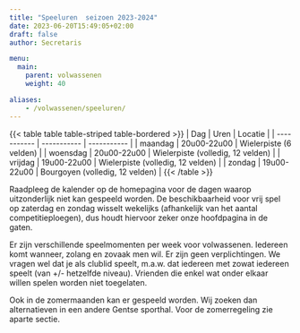 ```yaml
---
title: "Speeluren  seizoen 2023-2024"
date: 2023-06-20T15:49:05+02:00
draft: false
author: Secretaris

menu:
  main:
    parent: volwassenen
    weight: 40

aliases:
    - /volwassenen/speeluren/   
---
```


{{< table table table-striped table-bordered >}}
| Dag      | Uren | Locatie | 
| ----------- | ----------- | ----------- |
| maandag | 20u00-22u00 | Wielerpiste (6 velden) | 
| woensdag | 20u00-22u00 | Wielerpiste (volledig, 12 velden) | 
| vrijdag | 19u00-22u00 | Wielerpiste (volledig, 12 velden) | 
| zondag | 19u00-22u00 | Bourgoyen  (volledig, 12 velden) | 
{{< /table >}}




Raadpleeg de kalender op de homepagina voor de dagen waarop uitzonderlijk niet kan gespeeld worden.
De beschikbaarheid voor vrij spel op zaterdag en zondag wisselt wekelijks (afhankelijk van het aantal competitieploegen), dus houdt hiervoor zeker onze hoofdpagina in de gaten. 

Er zijn verschillende speelmomenten per week voor volwassenen. Iedereen komt wanneer, zolang en zovaak men wil. Er zijn geen verplichtingen. We vragen wel dat je als clublid speelt, m.a.w. dat iedereen met zowat iedereen speelt (van +/- hetzelfde niveau). Vrienden die enkel wat onder elkaar willen spelen worden niet toegelaten.

Ook in de zomermaanden kan er gespeeld worden. Wij zoeken dan alternatieven in een andere Gentse sporthal. Voor de zomerregeling zie aparte sectie.

